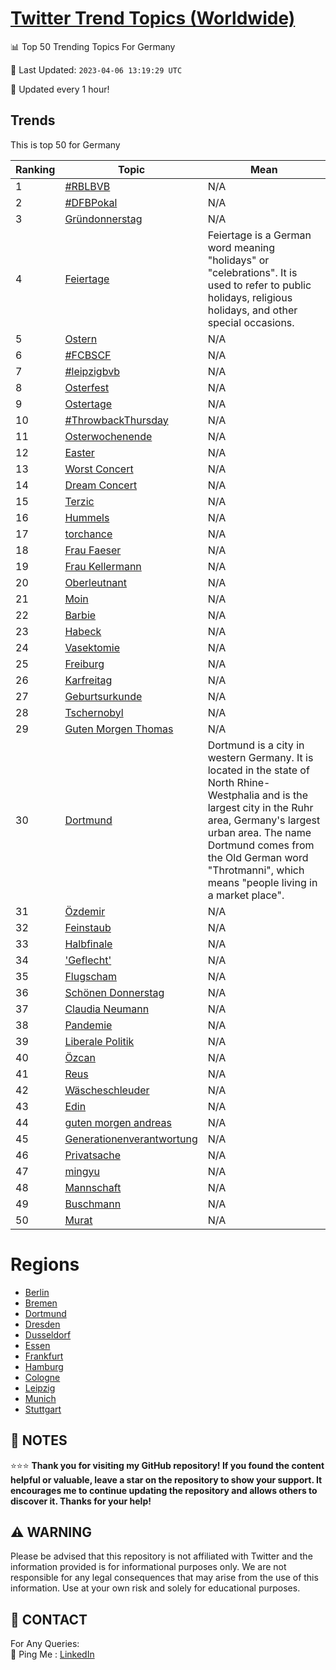 [Twitter Trend Topics (Worldwide)](https://github.com/ErcinDedeoglu/Twitter-Trend-Topics)
==========


📊 Top 50 Trending Topics For Germany

📆 Last Updated: `2023-04-06 13:19:29 UTC`

🔧 Updated every 1 hour!


## Trends

This is top 50 for Germany

| Ranking | Topic | Mean |
| ------- | ------------ | ------------ |
| 1 | [#RBLBVB](http://twitter.com/search?q=%23RBLBVB) | N/A |
| 2 | [#DFBPokal](http://twitter.com/search?q=%23DFBPokal) | N/A |
| 3 | [Gründonnerstag](http://twitter.com/search?q=Gr%c3%bcndonnerstag) | N/A |
| 4 | [Feiertage](http://twitter.com/search?q=Feiertage) | Feiertage is a German word meaning "holidays" or "celebrations". It is used to refer to public holidays, religious holidays, and other special occasions. |
| 5 | [Ostern](http://twitter.com/search?q=Ostern) | N/A |
| 6 | [#FCBSCF](http://twitter.com/search?q=%23FCBSCF) | N/A |
| 7 | [#leipzigbvb](http://twitter.com/search?q=%23leipzigbvb) | N/A |
| 8 | [Osterfest](http://twitter.com/search?q=Osterfest) | N/A |
| 9 | [Ostertage](http://twitter.com/search?q=Ostertage) | N/A |
| 10 | [#ThrowbackThursday](http://twitter.com/search?q=%23ThrowbackThursday) | N/A |
| 11 | [Osterwochenende](http://twitter.com/search?q=Osterwochenende) | N/A |
| 12 | [Easter](http://twitter.com/search?q=Easter) | N/A |
| 13 | [Worst Concert](http://twitter.com/search?q=Worst+Concert) | N/A |
| 14 | [Dream Concert](http://twitter.com/search?q=Dream+Concert) | N/A |
| 15 | [Terzic](http://twitter.com/search?q=Terzic) | N/A |
| 16 | [Hummels](http://twitter.com/search?q=Hummels) | N/A |
| 17 | [torchance](http://twitter.com/search?q=torchance) | N/A |
| 18 | [Frau Faeser](http://twitter.com/search?q=Frau+Faeser) | N/A |
| 19 | [Frau Kellermann](http://twitter.com/search?q=Frau+Kellermann) | N/A |
| 20 | [Oberleutnant](http://twitter.com/search?q=Oberleutnant) | N/A |
| 21 | [Moin](http://twitter.com/search?q=Moin) | N/A |
| 22 | [Barbie](http://twitter.com/search?q=Barbie) | N/A |
| 23 | [Habeck](http://twitter.com/search?q=Habeck) | N/A |
| 24 | [Vasektomie](http://twitter.com/search?q=Vasektomie) | N/A |
| 25 | [Freiburg](http://twitter.com/search?q=Freiburg) | N/A |
| 26 | [Karfreitag](http://twitter.com/search?q=Karfreitag) | N/A |
| 27 | [Geburtsurkunde](http://twitter.com/search?q=Geburtsurkunde) | N/A |
| 28 | [Tschernobyl](http://twitter.com/search?q=Tschernobyl) | N/A |
| 29 | [Guten Morgen Thomas](http://twitter.com/search?q=Guten+Morgen+Thomas) | N/A |
| 30 | [Dortmund](http://twitter.com/search?q=Dortmund) | Dortmund is a city in western Germany. It is located in the state of North Rhine-Westphalia and is the largest city in the Ruhr area, Germany's largest urban area. The name Dortmund comes from the Old German word "Throtmanni", which means "people living in a market place". |
| 31 | [Özdemir](http://twitter.com/search?q=%c3%96zdemir) | N/A |
| 32 | [Feinstaub](http://twitter.com/search?q=Feinstaub) | N/A |
| 33 | [Halbfinale](http://twitter.com/search?q=Halbfinale) | N/A |
| 34 | ['Geflecht'](http://twitter.com/search?q=%27Geflecht%27) | N/A |
| 35 | [Flugscham](http://twitter.com/search?q=Flugscham) | N/A |
| 36 | [Schönen Donnerstag](http://twitter.com/search?q=Sch%c3%b6nen+Donnerstag) | N/A |
| 37 | [Claudia Neumann](http://twitter.com/search?q=Claudia+Neumann) | N/A |
| 38 | [Pandemie](http://twitter.com/search?q=Pandemie) | N/A |
| 39 | [Liberale Politik](http://twitter.com/search?q=Liberale+Politik) | N/A |
| 40 | [Özcan](http://twitter.com/search?q=%c3%96zcan) | N/A |
| 41 | [Reus](http://twitter.com/search?q=Reus) | N/A |
| 42 | [Wäscheschleuder](http://twitter.com/search?q=W%c3%a4scheschleuder) | N/A |
| 43 | [Edin](http://twitter.com/search?q=Edin) | N/A |
| 44 | [guten morgen andreas](http://twitter.com/search?q=guten+morgen+andreas) | N/A |
| 45 | [Generationenverantwortung](http://twitter.com/search?q=Generationenverantwortung) | N/A |
| 46 | [Privatsache](http://twitter.com/search?q=Privatsache) | N/A |
| 47 | [mingyu](http://twitter.com/search?q=mingyu) | N/A |
| 48 | [Mannschaft](http://twitter.com/search?q=Mannschaft) | N/A |
| 49 | [Buschmann](http://twitter.com/search?q=Buschmann) | N/A |
| 50 | [Murat](http://twitter.com/search?q=Murat) | N/A |



# Regions

* [Berlin](</Germany/Berlin.md>)
* [Bremen](</Germany/Bremen.md>)
* [Dortmund](</Germany/Dortmund.md>)
* [Dresden](</Germany/Dresden.md>)
* [Dusseldorf](</Germany/Dusseldorf.md>)
* [Essen](</Germany/Essen.md>)
* [Frankfurt](</Germany/Frankfurt.md>)
* [Hamburg](</Germany/Hamburg.md>)
* [Cologne](</Germany/Cologne.md>)
* [Leipzig](</Germany/Leipzig.md>)
* [Munich](</Germany/Munich.md>)
* [Stuttgart](</Germany/Stuttgart.md>)



## 📝 NOTES

⭐⭐⭐ **Thank you for visiting my GitHub repository! If you found the content helpful or valuable, leave a star on the repository to show your support. It encourages me to continue updating the repository and allows others to discover it. Thanks for your help!**


## ⚠️ WARNING

Please be advised that this repository is not affiliated with Twitter and the information provided is for informational purposes only. We are not responsible for any legal consequences that may arise from the use of this information. Use at your own risk and solely for educational purposes.


## 📨 CONTACT

 For Any Queries:  
            🏓 Ping Me : [LinkedIn](https://www.linkedin.com/in/ercindedeoglu/)
